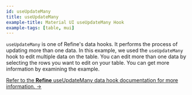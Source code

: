 ```yaml
---
id: useUpdateMany
title: useUpdateMany
example-title: Material UI useUpdateMany Hook
example-tags: [table, mui]
---
```


`useUpdateMany` is one of Refine's data hooks. It performs the process of updating more than one data. In this example, we used the `useUpdateMany` hook to edit multiple data on the table. You can edit more than one data by selecting the rows you want to edit on your table. You can get more information by examining the example.

[Refer to the **Refine** useUpdateMany data hook documentation for more information. →](/docs/core/hooks/data/use-update)

<CodeSandboxExample path="table-material-ui-use-update-many" />
